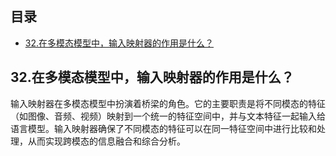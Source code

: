 ## 目录

- [32.在多模态模型中，输入映射器的作用是什么？](#32.在多模态模型中，输入映射器的作用是什么？)

<h2 id="32.在多模态模型中，输入映射器的作用是什么？">32.在多模态模型中，输入映射器的作用是什么？</h2>
输入映射器在多模态模型中扮演着桥梁的角色。它的主要职责是将不同模态的特征（如图像、音频、视频）映射到一个统一的特征空间中，并与文本特征一起输入给语言模型。输入映射器确保了不同模态的特征可以在同一特征空间中进行比较和处理，从而实现跨模态的信息融合和综合分析。
